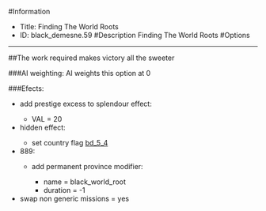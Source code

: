 #Information
 - Title: Finding The World Roots
 - ID: black_demesne.59
#Description
Finding The World Roots
#Options

___
##The work required makes victory all the sweeter

###AI weighting:
AI weights this option at 0


###Efects:<ul><li>add prestige excess to splendour effect:</li><ul><li>VAL = 20</li></ul><li>hidden effect:</li><ul><li>set country flag [bd_5_4](../flags/bd_5_4.md)</li></ul><li>889:</li><ul><li>add permanent province modifier:</li><ul><li>name = black_world_root</li><li>duration = -1</li></ul></ul><li>swap non generic missions = yes</li></ul>
